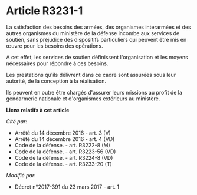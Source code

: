# Article R3231-1

La satisfaction des besoins des armées, des organismes interarmées et des autres organismes du ministère de la défense
incombe aux services de soutien, sans préjudice des dispositifs particuliers qui peuvent être mis en œuvre pour les besoins
des opérations.

A cet effet, les services de soutien définissent l'organisation et les moyens nécessaires pour répondre à ces besoins.

Les prestations qu'ils délivrent dans ce cadre sont assurées sous leur autorité, de la conception à la réalisation.

Ils peuvent en outre être chargés d'assurer leurs missions au profit de la gendarmerie nationale et d'organismes extérieurs
au ministère.

**Liens relatifs à cet article**

_Cité par_:

  - Arrêté du 14 décembre 2016 - art. 3 (V)
  - Arrêté du 14 décembre 2016 - art. 4 (VD)
  - Code de la défense. - art. R3222-8 (M)
  - Code de la défense. - art. R3223-56 (VD)
  - Code de la défense. - art. R3224-8 (VD)
  - Code de la défense. - art. R3233-20 (T)

_Modifié par_:

  - Décret n°2017-391 du 23 mars 2017 - art. 1

